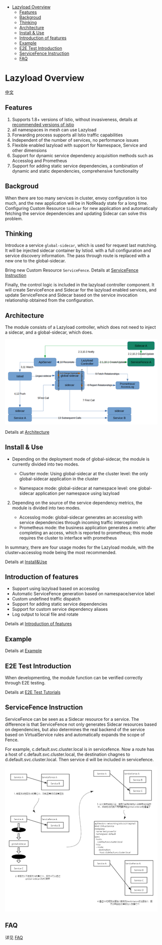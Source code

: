- [Lazyload Overview](#lazyload-overview)
  - [Features](#features)
  - [Backgroud](#backgroud)
  - [Thinking](#thinking)
  - [Architecture](#architecture)
  - [Install & Use](#install--use)
  - [Introduction of features](#introduction-of-features)
  - [Example](#example)
  - [E2E Test Introduction](#e2e-test-introduction)
  - [ServiceFence Instruction](#servicefence-instruction)
  - [FAQ](#faq)

# Lazyload Overview

[中文](./README_zh.md)

## Features

1. Supports 1.8+ versions of Istio, without invasiveness, details at [recommended versions of istio](https://github.com/slime-io/lazyload/issues/26)
2. all namespaces in mesh can use Lazyload
3. Forwarding process supports all Istio traffic capabilities
4. Independent of the number of services, no performance issues
5. Flexible enabled lazyload with support for Namespace, Service and other dimensions
6. Support for dynamic service dependency acquisition methods such as Accesslog and Prometheus
7. Support for adding static service dependencies, a combination of dynamic and static dependencies, comprehensive functionality





## Backgroud

When there are too many services in cluster, envoy configuration is too much, and the new application will be in NotReady state for a long time. Configuring Custom Resource `Sidecar` for new application and automatically fetching the service dependencies and updating Sidecar can solve this problem.



## Thinking

Introduce a service `global-sidecar`, which is used for request last matching. It will be injected sidecar container by Istiod. with a full configuration and service discovery information. The pass through route is replaced with a new one to the global-sidecar.

Bring new Custom Resource `ServiceFence`. Details at [ServiceFence Instruction](#ServiceFence-Instruction)

Finally, the control logic is included in the lazyload controller component. It will create ServiceFence and Sidecar for the lazyload enabled services, and update ServiceFence and Sidecar based on the service invocation relationship obtained from the configuration.



## Architecture

The module consists of a Lazyload controller, which does not need to inject a sidecar, and a global-sidecar, which does.

<img src="./media/lazyload-architecture-20211222.png" style="zoom:80%;" />



Details at [Architecture](./lazyload_tutorials.md#Architecture)





## Install & Use

- Depending on the deployment mode of global-sidecar, the module is currently divided into two modes.
  - Clusrter mode: Using global-sidecar at the cluster level: the only global-sidecar application in the cluster

  - Namespace mode: global-sidecar at namespace level: one global-sidecar application per namespace using lazyload
2. Depending on the source of the service dependency metrics, the module is divided into two modes.

   - Accesslog mode: global-sidecar generates an accesslog with service dependencies through incoming traffic interception
   - Prometheus mode: the business application generates a metric after completing an access, which is reported to prometheus; this mode requires the cluster to interface with prometheus

In summary, there are four usage modes for the Lazyload module, with the cluster+accesslog mode being the most recommended.

Details at [Install&Use](./lazyload_tutorials.md#install-and-use)



## Introduction of features
- Support using lazyload based on accesslog
- Automatic ServiceFence generation based on namespace/service label
- Custom undefined traffic dispatch
- Support for adding static service dependencies
- Support for custom service dependency aliases
- Log output to local file and rotate

Details at [Introduction of features](./lazyload_tutorials.md#Introduction-of-features)



## Example

Details at [Example](./lazyload_tutorials.md#Example)



## E2E Test Introduction

When developmenting, the module function can be verified correctly through E2E testing.

Details at [E2E Test Tutorials](https://github.com/slime-io/slime/blob/master/doc/en/slime_e2e_test.md)



## ServiceFence Instruction

ServiceFence can be seen as a Sidecar resource for a service. The difference is that ServiceFence not only generates Sidecar resources based on dependencies, but also determines the real backend of the service based on VirtualService rules and automatically expands the scope of Fence.

For example, c.default.svc.cluster.local is in servicefence. Now a route has a host of c.default.svc.cluster.local, the destination chagnes to d.default.svc.cluster.local. Then service d will be included in servicefence.

<img src="./media/ll.png" alt="服务围栏" style="zoom: 67%;" />



## FAQ

详见 [FAQ](./lazyload_tutorials.md#FAQ)
